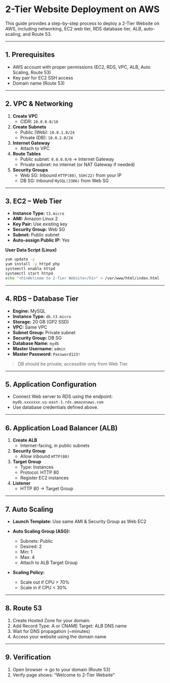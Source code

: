# 2-Tier Website Deployment on AWS
This guide provides a step-by-step process to deploy a 2-Tier Website on AWS, including networking, EC2 web tier, RDS database tier, ALB, auto-scaling, and Route 53.

---

## 1. Prerequisites
- AWS account with proper permissions (EC2, RDS, VPC, ALB, Auto Scaling, Route 53)  
- Key pair for EC2 SSH access  
- Domain name (Route 53)  

---

## 2. VPC & Networking
1. **Create VPC**  
   - CIDR: `10.0.0.0/16`  
2. **Create Subnets**  
   - Public (Web): `10.0.1.0/24`  
   - Private (DB): `10.0.2.0/24`  
3. **Internet Gateway**  
   - Attach to VPC  
4. **Route Tables**  
   - Public subnet: `0.0.0.0/0` → Internet Gateway  
   - Private subnet: no internet (or NAT Gateway if needed)  
5. **Security Groups**  
   - Web SG: Inbound `HTTP(80)`, `SSH(22)` from your IP  
   - DB SG: Inbound `MySQL(3306)` from Web SG
  
---

## 3. EC2 – Web Tier
- **Instance Type:** `t3.micro` 
- **AMI:** Amazon Linux 2 
- **Key Pair:** Use existing key  
- **Security Group:** Web SG  
- **Subnet:** Public subnet  
- **Auto-assign Public IP:** Yes  

**User Data Script (Linux)**

  ```bash 
  yum update -y  
  yum install -y httpd php  
  systemctl enable httpd  
  systemctl start httpd  
  echo "<h1>Welcome to 2-Tier Website</h1>" > /var/www/html/index.html
  ```

---

## 4. RDS – Database Tier
- **Engine:** MySQL 
- **Instance Type:** `db.t3.micro`  
- **Storage:** 20 GB (GP2 SSD)  
- **VPC:** Same VPC  
- **Subnet Group:** Private subnet  
- **Security Group:** DB SG  
- **Database Name:** `mydb`  
- **Master Username:** `admin`  
- **Master Password:** `Password123!`  

> DB should be private; accessible only from Web Tier.

---

## 5. Application Configuration
- Connect Web server to RDS using the endpoint:  
  `mydb.xxxxxxx.us-east-1.rds.amazonaws.com`  
- Use database credentials defined above.  

---

## 6. Application Load Balancer (ALB)
1. **Create ALB**  
   - Internet-facing, in public subnets  
2. **Security Group**  
   - Allow inbound `HTTP(80)`  
3. **Target Group**  
   - Type: Instances  
   - Protocol: HTTP 80  
   - Register EC2 instances  
4. **Listener**  
   - HTTP 80 → Target Group  

---

## 7. Auto Scaling
- **Launch Template:** Use same AMI & Security Group as Web EC2  

- **Auto Scaling Group (ASG):**
  - Subnets: Public  
  - Desired: 2  
  - Min: 1  
  - Max: 4  
  - Attach to ALB Target Group  

- **Scaling Policy:**  
  - Scale out if CPU > 70%  
  - Scale in if CPU < 30%
  
---

## 8. Route 53
1.  Create Hosted Zone for your domain.
2.  Add Record
     Type: A or CNAME
     Target: ALB DNS name
3. Wait for DNS propagation (~minutes)
4. Access your website using the domain name
  
---

## 9. Verification
1. Open browser → go to your domain (Route 53)
2. Verify page shows: “Welcome to 2-Tier Website”

